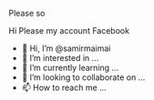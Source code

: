 Please so




Hi
Please my account Facebook
- 👋 Hi, I’m @samirmaimai
- 👀 I’m interested in ...
- 🌱 I’m currently learning ...
- 💞️ I’m looking to collaborate on ...
- 📫 How to reach me ...

<!---
samirmaimai/samirmaimai is a ✨ special ✨ repository because its `README.md` (this file) appears on your GitHub profile.
You can click the Preview link to take a look at your changes.
--->
